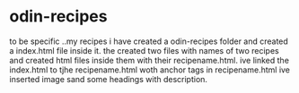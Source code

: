 # odin-recipes
to be specific ..my recipes
i have created a odin-recipes folder and created a index.html file inside it. the created two files with names of two recipes and created html files inside them with their recipename.html.
ive linked the index.html to tjhe recipename.html woth anchor tags
in recipename.html ive inserted image sand some headings with description.